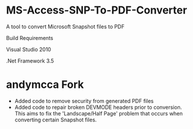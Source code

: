 MS-Access-SNP-To-PDF-Converter
==============================

A tool to convert Microsoft Snapshot files to PDF

Build Requirements 

Visual Studio 2010

.Net Framework 3.5

andymcca Fork
=============

- Added code to remove security from generated PDF files
- Added code to repair broken DEVMODE headers prior to conversion.  This aims to fix the 'Landscape/Half Page' problem that occurs when converting certain Snapshot files.
